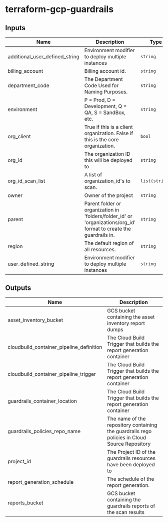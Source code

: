 # terraform-gcp-guardrails
<!-- BEGINNING OF PRE-COMMIT-TERRAFORM DOCS HOOK -->
## Inputs

| Name | Description | Type | Default | Required |
|------|-------------|------|---------|:--------:|
| additional\_user\_defined\_string | Environment modifier to deploy multiple instances | `string` | `""` | no |
| billing\_account | Billing account id. | `string` | `null` | no |
| department\_code | The Department Code Used for Naming Purposes. | `string` | n/a | yes |
| environment | P = Prod, D = Development, Q = QA, S = SandBox, etc. | `string` | n/a | yes |
| org\_client | True if this is a client organization. False if this is the core organization. | `bool` | `false` | no |
| org\_id | The organization ID this will be deployed to | `string` | n/a | yes |
| org\_id\_scan\_list | A list of organization\_id's to scan. | `list(string)` | `[]` | no |
| owner | Owner of the project | `string` | `""` | no |
| parent | Parent folder or organization in 'folders/folder\_id' or 'organizations/org\_id' format to create the guardrails in. | `string` | `null` | no |
| region | The default region of all resources. | `string` | `"northamerica-northeast1"` | no |
| user\_defined\_string | Environment modifier to deploy multiple instances | `string` | `""` | no |

## Outputs

| Name | Description |
|------|-------------|
| asset\_inventory\_bucket | GCS bucket containing the asset inventory report dumps |
| cloudbuild\_container\_pipeline\_definition | The Cloud Build Trigger that builds the report generation container |
| cloudbuild\_container\_pipeline\_trigger | The Cloud Build Trigger that builds the report generation container |
| guardrails\_container\_location | The Cloud Build Trigger that builds the report generation container |
| guardrails\_policies\_repo\_name | The name of the repository containing the guardrails rego policies in Cloud Source Repository |
| project\_id | The Project ID of the guardrails resources have been deployed to |
| report\_generation\_schedule | The schedule of the report generation. |
| reports\_bucket | GCS bucket containing the guardrails reports of the scan results |

<!-- END OF PRE-COMMIT-TERRAFORM DOCS HOOK -->